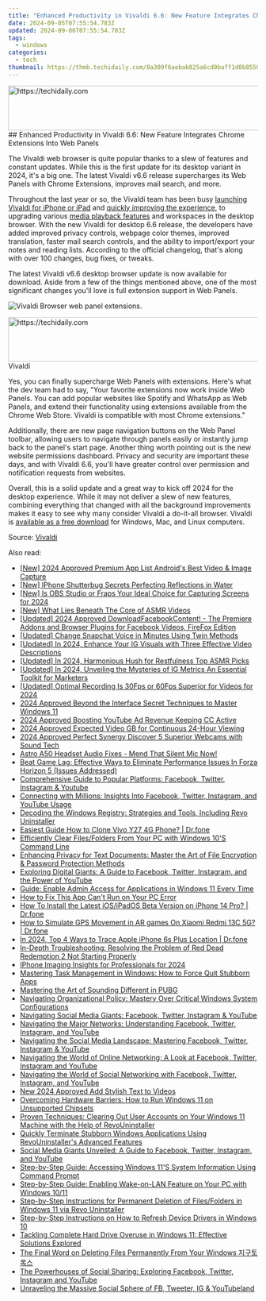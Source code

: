```yaml
---
title: "Enhanced Productivity in Vivaldi 6.6: New Feature Integrates Chrome Extensions Into Web Panels"
date: 2024-09-05T07:55:54.783Z
updated: 2024-09-06T07:55:54.783Z
tags:
  - windows
categories:
  - tech
thumbnail: https://thmb.techidaily.com/8a309f6aebab825a6cd0baff1d0b8550d45fadce34f31fb21e5a5f2109ae3299.jpg
---
```


<!-- affiliate ads begin -->
<a href="https://aligracehair.sjv.io/c/5597632/1918719/19272" target="_top" id="1918719">
  <img src="//a.impactradius-go.com/display-ad/19272-1918719" border="0" alt="https://techidaily.com" width="728" height="90"/>
</a>
<img height="0" width="0" src="https://aligracehair.sjv.io/i/5597632/1918719/19272" style="position:absolute;visibility:hidden;" border="0" />
<!-- affiliate ads end -->
## Enhanced Productivity in Vivaldi 6.6: New Feature Integrates Chrome Extensions Into Web Panels

The Vivaldi web browser is quite popular thanks to a slew of features and constant updates. While this is the first update for its desktop variant in 2024, it's a big one. The latest Vivaldi v6.6 release supercharges its Web Panels with Chrome Extensions, improves mail search, and more.

 Throughout the last year or so, the Vivaldi team has been busy [launching Vivaldi for iPhone or iPad](https://article-posts.techidaily.com/updated-2024-approved-interpreting-distinctions-360-content-and-virtual-reality/) and [quickly improving the experience](https://youtube-docs.techidaily.com/ed-in-2024-mp3-conversion-hack-youtube-to-macs-mp3-tutorial/), to upgrading various [media playback features](https://ai-video-apps.techidaily.com/new-2024-approved-cut-trim-and-split-the-best-free-mpeg-video-splitters/) and workspaces in the desktop browser. With the new Vivaldi for desktop 6.6 release, the developers have added improved privacy controls, webpage color themes, improved translation, faster mail search controls, and the ability to import/export your notes and reading lists. According to the official changelog, that's along with over 100 changes, bug fixes, or tweaks.

 The latest Vivaldi v6.6 desktop browser update is now available for download. Aside from a few of the things mentioned above, one of the most significant changes you'll love is full extension support in Web Panels.

![Vivaldi Browser web panel extensions.](https://static1.howtogeekimages.com/wordpress/wp-content/uploads/2024/02/screenshot-2024-02-29-at-10-25-59-am.jpg) 

<!-- affiliate ads begin -->
<a href="https://appsumo.8odi.net/c/5597632/2043594/7443" target="_top" id="2043594">
  <img src="//a.impactradius-go.com/display-ad/7443-2043594" border="0" alt="https://techidaily.com" width="728" height="90"/>
</a>
<img height="0" width="0" src="https://appsumo.8odi.net/i/5597632/2043594/7443" style="position:absolute;visibility:hidden;" border="0" />
<!-- affiliate ads end -->
Vivaldi

 Yes, you can finally supercharge Web Panels with extensions. Here's what the dev team had to say, "Your favorite extensions now work inside Web Panels. You can add popular websites like Spotify and WhatsApp as Web Panels, and extend their functionality using extensions available from the Chrome Web Store. Vivaldi is compatible with most Chrome extensions."

 Additionally, there are new page navigation buttons on the Web Panel toolbar, allowing users to navigate through panels easily or instantly jump back to the panel's start page. Another thing worth pointing out is the new website permissions dashboard. Privacy and security are important these days, and with Vivaldi 6.6, you'll have greater control over permission and notification requests from websites.

 Overall, this is a solid update and a great way to kick off 2024 for the desktop experience. While it may not deliver a slew of new features, combining everything that changed with all the background improvements makes it easy to see why many consider Vivaldi a do-it-all browser. Vivaldi is [available as a free download](https://vivaldi.com/download/) for Windows, Mac, and Linux computers.

 Source: [Vivaldi](https://vivaldi.com/blog/vivaldi-on-desktop-6-6/)

<ins class="adsbygoogle"
     style="display:block"
     data-ad-format="autorelaxed"
     data-ad-client="ca-pub-7571918770474297"
     data-ad-slot="1223367746"></ins>



<ins class="adsbygoogle"
     style="display:block"
     data-ad-client="ca-pub-7571918770474297"
     data-ad-slot="8358498916"
     data-ad-format="auto"
     data-full-width-responsive="true"></ins>

<span class="atpl-alsoreadstyle">Also read:</span>
<div><ul>
<li><a href="https://digital-screen-recording.techidaily.com/new-2024-approved-premium-app-list-androids-best-video-and-image-capture/"><u>[New] 2024 Approved  Premium App List  Android's Best Video & Image Capture</u></a></li>
<li><a href="https://extra-skills.techidaily.com/new-iphone-shutterbug-secrets-perfecting-reflections-in-water/"><u>[New] IPhone Shutterbug Secrets  Perfecting Reflections in Water</u></a></li>
<li><a href="https://screen-activity-recording.techidaily.com/new-is-obs-studio-or-fraps-your-ideal-choice-for-capturing-screens-for-2024/"><u>[New] Is OBS Studio or Fraps Your Ideal Choice for Capturing Screens for 2024</u></a></li>
<li><a href="https://facebook-video-share.techidaily.com/new-what-lies-beneath-the-core-of-asmr-videos/"><u>[New] What Lies Beneath  The Core of ASMR Videos</u></a></li>
<li><a href="https://facebook-clips.techidaily.com/updated-2024-approved-downloadfacebookcontent-the-premiere-addons-and-browser-plugins-for-facebook-videos-firefox-edition/"><u>[Updated] 2024 Approved  DownloadFacebookContent! - The Premiere Addons and Browser Plugins for Facebook Videos, FireFox Edition</u></a></li>
<li><a href="https://snapchat-videos.techidaily.com/updated-change-snapchat-voice-in-minutes-using-twin-methods/"><u>[Updated] Change Snapchat Voice in Minutes Using Twin Methods</u></a></li>
<li><a href="https://instagram-video-recordings.techidaily.com/updated-in-2024-enhance-your-ig-visuals-with-three-effective-video-descriptions/"><u>[Updated] In 2024, Enhance Your IG Visuals with Three Effective Video Descriptions</u></a></li>
<li><a href="https://fox-friendly.techidaily.com/updated-in-2024-harmonious-hush-for-restfulness-top-asmr-picks/"><u>[Updated] In 2024, Harmonious Hush for Restfulness  Top ASMR Picks</u></a></li>
<li><a href="https://instagram-video-recordings.techidaily.com/updated-in-2024-unveiling-the-mysteries-of-ig-metrics-an-essential-toolkit-for-marketers/"><u>[Updated] In 2024, Unveiling the Mysteries of IG Metrics  An Essential Toolkit for Marketers</u></a></li>
<li><a href="https://desktop-recording.techidaily.com/updated-optimal-recording-is-30fps-or-60fps-superior-for-videos-for-2024/"><u>[Updated] Optimal Recording  Is 30Fps or 60Fps Superior for Videos for 2024</u></a></li>
<li><a href="https://fox-hovers.techidaily.com/2024-approved-beyond-the-interface-secret-techniques-to-master-windows-11/"><u>2024 Approved  Beyond the Interface  Secret Techniques to Master Windows 11</u></a></li>
<li><a href="https://youtube-data.techidaily.com/approved-boosting-youtube-ad-revenue-keeping-cc-active/"><u>2024 Approved  Boosting YouTube Ad Revenue  Keeping CC Active</u></a></li>
<li><a href="https://article-files.techidaily.com/2024-approved-expected-video-gb-for-continuous-24-hour-viewing/"><u>2024 Approved  Expected Video GB for Continuous 24-Hour Viewing</u></a></li>
<li><a href="https://screen-mirroring-recording.techidaily.com/2024-approved-perfect-synergy-discover-5-superior-webcams-with-sound-tech/"><u>2024 Approved  Perfect Synergy  Discover 5 Superior Webcams with Sound Tech</u></a></li>
<li><a href="https://sound-issues.techidaily.com/1723015516052-astro-a50-headset-audio-fixes-mend-that-silent-mic-now/"><u>Astro A50 Headset Audio Fixes - Mend That Silent Mic Now!</u></a></li>
<li><a href="https://win-forum.techidaily.com/beat-game-lag-effective-ways-to-eliminate-performance-issues-in-forza-horizon-5-issues-addressed/"><u>Beat Game Lag: Effective Ways to Eliminate Performance Issues In Forza Horizon 5 (Issues Addressed)</u></a></li>
<li><a href="https://win-forum.techidaily.com/comprehensive-guide-to-popular-platforms-facebook-twitter-instagram-and-youtube/"><u>Comprehensive Guide to Popular Platforms: Facebook, Twitter, Instagram & Youtube</u></a></li>
<li><a href="https://win-forum.techidaily.com/connecting-with-millions-insights-into-facebook-twitter-instagram-and-youtube-usage/"><u>Connecting with Millions: Insights Into Facebook, Twitter, Instagram, and YouTube Usage</u></a></li>
<li><a href="https://win-forum.techidaily.com/decoding-the-windows-registry-strategies-and-tools-including-revo-uninstaller/"><u>Decoding the Windows Registry: Strategies and Tools, Including Revo Uninstaller</u></a></li>
<li><a href="https://blog-min.techidaily.com/easiest-guide-how-to-clone-vivo-y27-4g-phone-drfone-by-drfone-transfer-from-android-transfer-from-android/"><u>Easiest Guide How to Clone Vivo Y27 4G Phone? | Dr.fone</u></a></li>
<li><a href="https://win-forum.techidaily.com/efficiently-clear-filesfolders-from-your-pc-with-windows-10s-command-line/"><u>Efficiently Clear Files/Folders From Your PC with Windows 10'S Command Line</u></a></li>
<li><a href="https://win-forum.techidaily.com/enhancing-privacy-for-text-documents-master-the-art-of-file-encryption-and-password-protection-methods/"><u>Enhancing Privacy for Text Documents: Master the Art of File Encryption & Password Protection Methods</u></a></li>
<li><a href="https://win-forum.techidaily.com/exploring-digital-giants-a-guide-to-facebook-twitter-instagram-and-the-power-of-youtube/"><u>Exploring Digital Giants: A Guide to Facebook, Twitter, Instagram, and the Power of YouTube</u></a></li>
<li><a href="https://win-forum.techidaily.com/guide-enable-admin-access-for-applications-in-windows-11-every-time/"><u>Guide: Enable Admin Access for Applications in Windows 11 Every Time</u></a></li>
<li><a href="https://win-forum.techidaily.com/how-to-fix-this-app-cant-run-on-your-pc-error/"><u>How to Fix This App Can't Run on Your PC Error</u></a></li>
<li><a href="https://blog-min.techidaily.com/how-to-install-the-latest-iosipados-beta-version-on-iphone-14-pro-drfone-by-drfone-ios-system-repair-ios-system-repair/"><u>How To Install the Latest iOS/iPadOS Beta Version on iPhone 14 Pro? | Dr.fone</u></a></li>
<li><a href="https://fake-location.techidaily.com/how-to-simulate-gps-movement-in-ar-games-on-xiaomi-redmi-13c-5g-drfone-by-drfone-virtual-android/"><u>How to Simulate GPS Movement in AR games On Xiaomi Redmi 13C 5G? | Dr.fone</u></a></li>
<li><a href="https://ios-location-track.techidaily.com/in-2024-top-4-ways-to-trace-apple-iphone-6s-plus-location-drfone-by-drfone-virtual-ios/"><u>In 2024, Top 4 Ways to Trace Apple iPhone 6s Plus Location | Dr.fone</u></a></li>
<li><a href="https://win-answers.techidaily.com/in-depth-troubleshooting-resolving-the-problem-of-red-dead-redemption-2-not-starting-properly/"><u>In-Depth Troubleshooting: Resolving the Problem of Red Dead Redemption 2 Not Starting Properly</u></a></li>
<li><a href="https://fox-blue.techidaily.com/iphone-imaging-insights-for-professionals-for-2024/"><u>IPhone Imaging Insights for Professionals for 2024</u></a></li>
<li><a href="https://win-forum.techidaily.com/mastering-task-management-in-windows-how-to-force-quit-stubborn-apps/"><u>Mastering Task Management in Windows: How to Force Quit Stubborn Apps</u></a></li>
<li><a href="https://extra-lessons.techidaily.com/mastering-the-art-of-sounding-different-in-pubg/"><u>Mastering the Art of Sounding Different in PUBG</u></a></li>
<li><a href="https://win-forum.techidaily.com/navigating-organizational-policy-mastery-over-critical-windows-system-configurations/"><u>Navigating Organizational Policy: Mastery Over Critical Windows System Configurations</u></a></li>
<li><a href="https://win-forum.techidaily.com/navigating-social-media-giants-facebook-twitter-instagram-and-youtube/"><u>Navigating Social Media Giants: Facebook, Twitter, Instagram & YouTube</u></a></li>
<li><a href="https://win-forum.techidaily.com/navigating-the-major-networks-understanding-facebook-twitter-instagram-and-youtube/"><u>Navigating the Major Networks: Understanding Facebook, Twitter, Instagram, and YouTube</u></a></li>
<li><a href="https://win-forum.techidaily.com/navigating-the-social-media-landscape-mastering-facebook-twitter-instagram-and-youtube/"><u>Navigating the Social Media Landscape: Mastering Facebook, Twitter, Instagram & YouTube</u></a></li>
<li><a href="https://win-forum.techidaily.com/navigating-the-world-of-online-networking-a-look-at-facebook-twitter-instagram-and-youtube/"><u>Navigating the World of Online Networking: A Look at Facebook, Twitter, Instagram and YouTube</u></a></li>
<li><a href="https://win-forum.techidaily.com/navigating-the-world-of-social-networking-with-facebook-twitter-instagram-and-youtube/"><u>Navigating the World of Social Networking with Facebook, Twitter, Instagram, and YouTube</u></a></li>
<li><a href="https://ai-video-editing.techidaily.com/new-2024-approved-add-stylish-text-to-videos/"><u>New 2024 Approved Add Stylish Text to Videos</u></a></li>
<li><a href="https://win-forum.techidaily.com/overcoming-hardware-barriers-how-to-run-windows-11-on-unsupported-chipsets/"><u>Overcoming Hardware Barriers: How to Run Windows 11 on Unsupported Chipsets</u></a></li>
<li><a href="https://win-forum.techidaily.com/proven-techniques-clearing-out-user-accounts-on-your-windows-11-machine-with-the-help-of-revouninstaller/"><u>Proven Techniques: Clearing Out User Accounts on Your Windows 11 Machine with the Help of RevoUninstaller</u></a></li>
<li><a href="https://win-forum.techidaily.com/quickly-terminate-stubborn-windows-applications-using-revouninstallers-advanced-features/"><u>Quickly Terminate Stubborn Windows Applications Using RevoUninstaller's Advanced Features</u></a></li>
<li><a href="https://win-forum.techidaily.com/social-media-giants-unveiled-a-guide-to-facebook-twitter-instagram-and-youtube/"><u>Social Media Giants Unveiled: A Guide to Facebook, Twitter, Instagram, and YouTube</u></a></li>
<li><a href="https://win-forum.techidaily.com/step-by-step-guide-accessing-windows-11s-system-information-using-command-prompt/"><u>Step-by-Step Guide: Accessing Windows 11'S System Information Using Command Prompt</u></a></li>
<li><a href="https://win-forum.techidaily.com/step-by-step-guide-enabling-wake-on-lan-feature-on-your-pc-with-windows-1011/"><u>Step-by-Step Guide: Enabling Wake-on-LAN Feature on Your PC with Windows 10/11</u></a></li>
<li><a href="https://win-forum.techidaily.com/step-by-step-instructions-for-permanent-deletion-of-filesfolders-in-windows-11-via-revo-uninstaller/"><u>Step-by-Step Instructions for Permanent Deletion of Files/Folders in Windows 11 via Revo Uninstaller</u></a></li>
<li><a href="https://win-forum.techidaily.com/step-by-step-instructions-on-how-to-refresh-device-drivers-in-windows-10/"><u>Step-by-Step Instructions on How to Refresh Device Drivers in Windows 10</u></a></li>
<li><a href="https://win-forum.techidaily.com/tackling-complete-hard-drive-overuse-in-windows-11-effective-solutions-explored/"><u>Tackling Complete Hard Drive Overuse in Windows 11: Effective Solutions Explored</u></a></li>
<li><a href="https://win-forum.techidaily.com/the-final-word-on-deleting-files-permanently-from-your-windows/"><u>The Final Word on Deleting Files Permanently From Your Windows 지구토록스</u></a></li>
<li><a href="https://win-forum.techidaily.com/the-powerhouses-of-social-sharing-exploring-facebook-twitter-instagram-and-youtube/"><u>The Powerhouses of Social Sharing: Exploring Facebook, Twitter, Instagram and YouTube</u></a></li>
<li><a href="https://win-forum.techidaily.com/unraveling-the-massive-social-sphere-of-fb-tweeter-ig-and-youtubeland/"><u>Unraveling the Massive Social Sphere of FB, Tweeter, IG & YouTubeland</u></a></li>
</ul></div>
